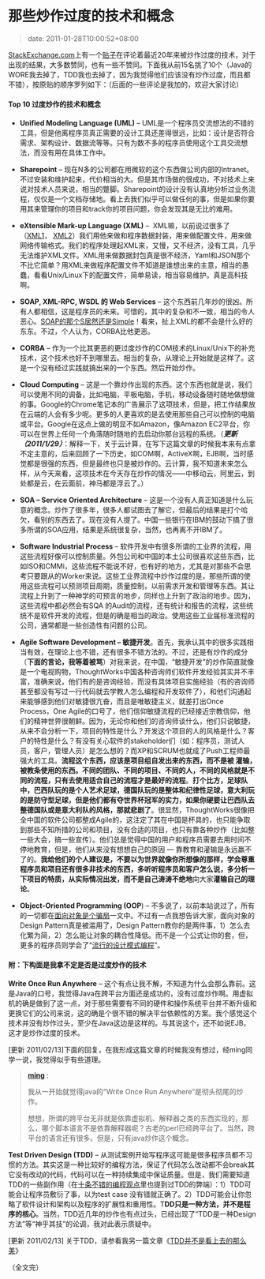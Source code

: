 # 那些炒作过度的技术和概念
>date: 2011-01-28T10:00:52+08:00


[StackExchange.com](http://stackexchange.com)上有一个[贴子](http://programmers.stackexchange.com/questions/38505/most-overhyped-software-engineering-technologies-and-concepts-of-the-last-20-year)在评论着最近20年来被炒作过度的技术，对于出现的结果，大多数赞同，也有一些不赞同。下面我从前15名挑了10个（Java的WORE我去掉了，TDD我也去掉了，因为我觉得他们应该没有炒作过度，而且都不错），按原贴的顺序罗列如下：（后面的一些评论是我加的，欢迎大家讨论）


#### Top 10 过度炒作的技术和概念


* **Unified Modeling Language (UML)** – UML是一个程序员交流想法的不错的工具，但是他离程序员真正需要的设计工具还差得很远，比如：设计是否符合需求、架构设计、数据流等等。只有为数不多的程序员使用这个工具交流想法，而没有用在具体工作中。


* **Sharepoint** – 现在N多的公司都在用微软的这个东西做公司内部的Intranet。不过安装和维护起来，代价相当的大。但是其市场做的很成功，不对技术上来说对技术人员来说，相当的蹩脚。Sharepoint的设计没有认真地分析过业务流程，仅仅是一个文档存储地。看上去我们似乎可以做任何的事，但是如果你要用其来管理你的项目和track你的项目问题，你会发现其是无比的难用。


* **eXtensible Mark-up Language (XML)** –  XML嘛，以前说过很多了（[XML1](https://coolshell.cn/articles/2504.html)， [XML2](https://coolshell.cn/articles/3498.html)）我们用他来做和程序数据封装，用来做配置文件，用来做网络传输格式。我们的程序处理起XML来，又慢，又不经济，没有工具，几乎无法维护XML文件。XML用来做数据封包真是很不经济，Yaml和JSON那个不比它简单？用XML来做程序配置文件不知道是谁想出来的主意，相当的愚蠢，看看Unix/Linux下的配置文件，简单易读，相当容易维护。真是高科技啊。


* **SOAP, XML-RPC, WSDL 的 Web Services** – 这个东西前几年炒的很凶。所有人都相信，这是程序员的未来。可惜的，其中的复杂和不一致，相当的令人恶心。[SOAP的那个S居然还是Simple](https://coolshell.cn/articles/3585.html)！看来，扯上XML的都不会是什么好的东东。不过，个人认为，CORBA比他更恶。



* **CORBA** – 作为一个比其更恶的更过度炒作的COM技术的Linux/Unix下的补充技术，这个技术也好不到哪里去。相当的复杂，从理论上开始就是这样了。这是一个没有经过实践就搞出来的一个东西。然后开始炒作。


* **Cloud Computing** – 这是一个靠炒作出现的东西。这个东西也就是说，我们可以使用不同的调备，比如电脑，平板电脑，手机，移动设备随时随地做想做的事。Google的Chrome笔记本的广告展示了这项技术，但是，把工作结果放在云端的人会有多少呢。更多的人更喜欢的是去使用那些自己可以控制的电脑或平台。Google在这点上做的明显不如Amazon，像Amazon EC2平台，你可以在世界上任何一个角落随时随地的去启动你那台远程的系统。（***更新（2011/1/29）***：解释一下，关于云计算，在写下这篇文章的时候我本来有点拿不定主意的，后来回顾了一下历史，如COM啊，ActiveX啊，EJB啊，当时感觉都是很强的东西，但是最终也只是被炒作的。云计算，我不知道未来怎么样，从今天来看，这项技术在今天存在炒作的情况——中移动云，阿里云，到处都是云，在云面前，神马都是浮云了。）


* **SOA – Service Oriented Architecture** – 这是一个没有人真正知道是什么玩意的概念。炒作了很多年，很多人都试图去了解它，但最后的结果是打个哈欠，看别的东西去了。现在没有人提了。中国一些银行在IBM的鼓动下搞了很多所谓的SOA应用，结果是系统很复杂，当然，也再离不开IBM了。


* **Software Industrial Process** – 软件开发中有很多所谓的工业界的流程，用这些流程好像可以控制质量。外包公司和中国的本土公司很喜欢这些东西，比如ISO和CMMi，这些流程不能说不好，也有好的地方，尤其是对那些不会思考只要跟从的Worker来说。这些工业界流程中炒作过度的是，那些所谓的使用这些流程可以预测项目周期，质量控制，以前需求开发和管理等东西。其让流程上升到了一种神学的可预言的地步，同样也上升到了政治的地步。因为，这些流程中都必然会有SQA 的Audit的流程，还有统计和报告的流程，这些统统不是软件开发的流程，但是的确是相当的政治。使用这些工业届标准流程的公司，通常都是一些创造性有问题的公司。


* **Agile Software Development – 敏捷开发**。首先，我承认其中的很多实践相当有效，在理论上也不错，还有很多不错方法的。不过，还是有炒作的成分（**下面的言论，我等着被骂**）对我来说，在中国，“敏捷开发”的炒作简直就像是一个电视购物，ThoughtWorks中国各种咨询师们软件开发经验其实并不丰富，准确来说，他们有的是咨询经验，而没有具体项目实施经验（有的咨询师甚至都没有写过一行代码就去学教人怎么编程和开发软件了），和他们沟通起来能够感到他们对敏捷很亢奋，而且是唯敏捷主义，就差打出Once Process，One Agile的口号了，他们信仰敏捷流程的已经接近宗教信仰，他们的精神世界很朝鲜。因为，无论你和他们的咨询师谈什么，他们只说敏捷，从来不会分析一下，项目的特性是什么？开发这个项目的人的风格是什么？客户的特性是什么？有没有关心软件的stakeholder们（如：程序员，测试人员，客户，管理人员）是怎么想的？而XP和SCRUM也就成了Push工程师最强大的工具。**流程这个东西，应该是项目组自发出来的东西，而不是被 灌输，被教条使用的东西。不同的团队、不同的项目、不同的人，不同的风格就是不同的流程，只有去使用适合自己的流程才是最好的流程**。**打个比方，足球队中，巴西队玩的是个人艺术足球，德国队玩的是整体和纪律性足球，意大利玩的是防守型足球，但是他们都有夺世界杯冠军的实力，如果你硬要让巴西队去整德国队或是意大利队的风格，那就悲剧了**。很显然，ThoughtWorks很像把全中国的软件公司都整成Agile的，这注定了其在中国是杯具的，也只能争取到那些不知所措的公司和项目，没有合适的项目，也只有靠各种炒作（比如整一些大会，搞一些宣传）。他们总是觉得中国的用户和程序员需要去用时间不停地教育，但是，他们从来没有想想自己的原因 — 靠教育和灌输是永远赢不了的。**我给他们的个人建议是，不要以为世界就像你所想像的那样，学会尊重程序员和项目还有很多非技术的东西，多听听程序员和客户怎么说，多分析一下项目的特质，从实际情况出发，而不是自己涛涛不绝地**向大家**灌输自己的理论**。


* **Object-Oriented Programming (OOP**) – 不多说了，以前本站说过了，所有的一切都在[面向对象是个骗局](https://coolshell.cn/articles/3036.html)一文中。不过有一点我想告诉大家，面向对象的Design Pattern真是被滥用了，Design Pattern教你的是两件事，1）怎么去化繁为简，2）怎么能让对象的耦合性降低。而不是一个公式让你的套，但，更多的程序员则学会了“[流行的设计模式编程](https://coolshell.cn/articles/2058.html)”。


#### 附：下构面是我拿不定是否是过度炒作的技术


**Write Once Run Anywhere** – 这个有点让我不解，不知道为什么会那么靠前。这是Java的口号，我觉得Java在跨平台方面还是成功的，没有过度炒作啊。用虚拟机的确是做到了这一点，对于那些需要有不同的硬件和操作系统平台并不断升级和更换它们的公司来说，这的确是个很不错的解决平台依赖性的方案。我个感觉这个技术并没有炒作过头，至少在Java这边是这样的。与其说这个，还不如说EJB，这才是炒作过度的技术。


[更新 2011/02/13]下面的回复，在我形成这篇文章的时候我没有想过，经ming同学一说，我觉得似乎有些道理。



> **[ming](https://coolshell.cn/articles/3609.html/comment-page-1#comment-29425) :**
> 
> 
> 我从一开始就觉得java的“Write Once Run Anywhere”是彻头彻尾的炒作。
> 
> 
> 想想，所谓的跨平台无非就是依靠虚拟机、解释器之类的东西实现的，那么，哪个脚本语言不是依靠解释器呢？古老的perl已经跨平台了。当然，跨平台的语言还有很多。但是，只有java炒作这个概念。
> 
> 


**Test Driven Design (TDD)** – 从测试案例开始写程序这可能是很多程序员都不习惯的方法。其实这是一种比较好的编程方法，保证了代码怎么改动都不会break其它没有改动的代码，代码可以在一种持续集成中保证质量。但是，我们需要知道TDD的一些副作用（在[十条不错的编程观点](https://coolshell.cn/articles/2424.html "十条不错的编程观点 ")里也提到过TDD的弊端）：1）TDD可能会让程序员敷衍了事，以为test case 没有错就正确了。2）TDD可能会让你忽略了软件设计和架构以及程序的扩展性和重用性。T**DD只是一种方法，并不是程序的核心**。当然，TDD近几年的炒作也有点过头，已经出现了“TDD是一种Design方法”等“神乎其技”的论调，我对此表示质疑中。


[更新 2011/02/13] 关于TDD，请参看我另一篇文章《[TDD并不是看上去的那么美](https://coolshell.cn/articles/3649.html)》


（全文完）


